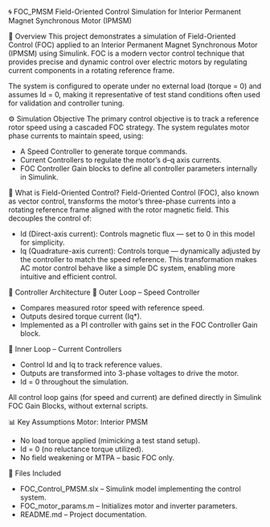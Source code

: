 🌀 FOC_PMSM
Field-Oriented Control Simulation for Interior Permanent Magnet Synchronous Motor (IPMSM)

🚀 Overview
This project demonstrates a simulation of Field-Oriented Control (FOC) applied to an Interior Permanent Magnet Synchronous Motor (IPMSM) using Simulink. FOC is a modern vector control technique that provides precise and dynamic control over electric motors by regulating current components in a rotating reference frame.

The system is configured to operate under no external load (torque = 0) and assumes Id = 0, making it representative of test stand conditions often used for validation and controller tuning.

⚙️ Simulation Objective
The primary control objective is to track a reference rotor speed using a cascaded FOC strategy. The system regulates motor phase currents to maintain speed, using:
- A Speed Controller to generate torque commands.
- Current Controllers to regulate the motor’s d–q axis currents.
- FOC Controller Gain blocks to define all controller parameters internally in Simulink.

🧠 What is Field-Oriented Control?
Field-Oriented Control (FOC), also known as vector control, transforms the motor’s three-phase currents into a rotating reference frame aligned with the rotor magnetic field. This decouples the control of:
- Id (Direct-axis current): Controls magnetic flux — set to 0 in this model for simplicity.
- Iq (Quadrature-axis current): Controls torque — dynamically adjusted by the controller to match the speed reference.
This transformation makes AC motor control behave like a simple DC system, enabling more intuitive and efficient control.

🧭 Controller Architecture
🔄 Outer Loop – Speed Controller
- Compares measured rotor speed with reference speed.
- Outputs desired torque current (Iq*).
- Implemented as a PI controller with gains set in the FOC Controller Gain block.

🔄 Inner Loop – Current Controllers
- Control Id and Iq to track reference values.
- Outputs are transformed into 3-phase voltages to drive the motor.
- Id = 0 throughout the simulation.

All control loop gains (for speed and current) are defined directly in Simulink FOC Gain Blocks, without external scripts.

📊 Key Assumptions
Motor: Interior PMSM
- No load torque applied (mimicking a test stand setup).
- Id = 0 (no reluctance torque utilized).
- No field weakening or MTPA – basic FOC only.

📁 Files Included
- FOC_Control_PMSM.slx – Simulink model implementing the control system.
- FOC_motor_params.m – Initializes motor and inverter parameters.
- README.md – Project documentation.
